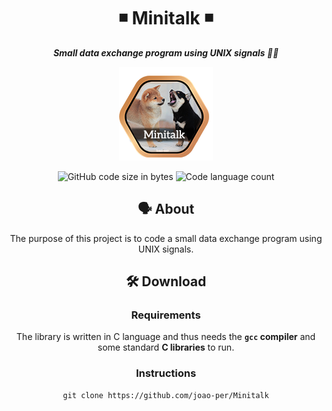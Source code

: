 <h1 align="center">
	◾ Minitalk ◾
</h1>

<p align="center">
	<b><i>Small data exchange program using UNIX signals 👨‍💻</i></b>
</p>

<div align="center">
<img alt="Minitalk" src="https://github.com/joao-per/joao-per/blob/main/Badges/Minitalk.png"
</div>

<p align="center">
	<img alt="GitHub code size in bytes" src="https://img.shields.io/badge/size-395%2C6%20KB-blue" />
	<img alt="Code language count" src="https://img.shields.io/badge/languages-2-orange" />
</p>

## 🗣️ About

The purpose of this project is to code a small data exchange program
using UNIX signals.

## 🛠️ Download

### Requirements

The library is written in C language and thus needs the **`gcc` compiler** and some standard **C libraries** to run.

### Instructions

```shell
git clone https://github.com/joao-per/Minitalk
```
